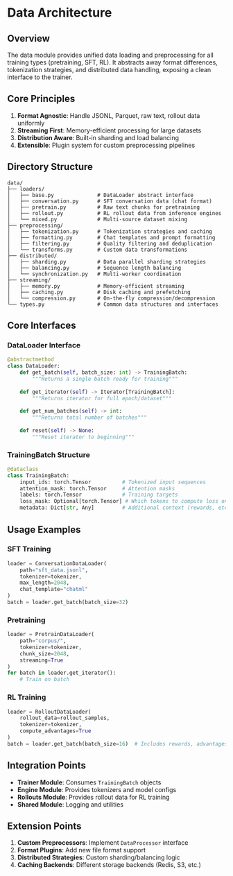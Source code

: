 # Data Architecture

## Overview

The data module provides unified data loading and preprocessing for all training types (pretraining, SFT, RL). It abstracts away format differences, tokenization strategies, and distributed data handling, exposing a clean interface to the trainer.

## Core Principles

1. **Format Agnostic**: Handle JSONL, Parquet, raw text, rollout data uniformly
2. **Streaming First**: Memory-efficient processing for large datasets  
3. **Distribution Aware**: Built-in sharding and load balancing
4. **Extensible**: Plugin system for custom preprocessing pipelines

## Directory Structure

```
data/
├── loaders/
│   ├── base.py              # DataLoader abstract interface
│   ├── conversation.py      # SFT conversation data (chat format)
│   ├── pretrain.py          # Raw text chunks for pretraining
│   ├── rollout.py           # RL rollout data from inference engines
│   └── mixed.py             # Multi-source dataset mixing
├── preprocessing/
│   ├── tokenization.py      # Tokenization strategies and caching
│   ├── formatting.py        # Chat templates and prompt formatting
│   ├── filtering.py         # Quality filtering and deduplication
│   └── transforms.py        # Custom data transformations
├── distributed/
│   ├── sharding.py          # Data parallel sharding strategies
│   ├── balancing.py         # Sequence length balancing
│   └── synchronization.py   # Multi-worker coordination
├── streaming/
│   ├── memory.py            # Memory-efficient streaming
│   ├── caching.py           # Disk caching and prefetching
│   └── compression.py       # On-the-fly compression/decompression
└── types.py                 # Common data structures and interfaces
```

## Core Interfaces

### DataLoader Interface
```python
@abstractmethod
class DataLoader:
    def get_batch(self, batch_size: int) -> TrainingBatch:
        """Returns a single batch ready for training"""
        
    def get_iterator(self) -> Iterator[TrainingBatch]:
        """Returns iterator for full epoch/dataset"""
        
    def get_num_batches(self) -> int:
        """Returns total number of batches"""
        
    def reset(self) -> None:
        """Reset iterator to beginning"""
```

### TrainingBatch Structure
```python
@dataclass
class TrainingBatch:
    input_ids: torch.Tensor          # Tokenized input sequences
    attention_mask: torch.Tensor     # Attention masks
    labels: torch.Tensor             # Training targets
    loss_mask: Optional[torch.Tensor] # Which tokens to compute loss on
    metadata: Dict[str, Any]         # Additional context (rewards, etc.)
```

## Usage Examples

### SFT Training
```python
loader = ConversationDataLoader(
    path="sft_data.jsonl",
    tokenizer=tokenizer,
    max_length=2048,
    chat_template="chatml"
)
batch = loader.get_batch(batch_size=32)
```

### Pretraining
```python
loader = PretrainDataLoader(
    path="corpus/",
    tokenizer=tokenizer,
    chunk_size=2048,
    streaming=True
)
for batch in loader.get_iterator():
    # Train on batch
```

### RL Training
```python
loader = RolloutDataLoader(
    rollout_data=rollout_samples,
    tokenizer=tokenizer,
    compute_advantages=True
)
batch = loader.get_batch(batch_size=16)  # Includes rewards, advantages
```

## Integration Points

- **Trainer Module**: Consumes `TrainingBatch` objects
- **Engine Module**: Provides tokenizers and model configs
- **Rollouts Module**: Provides rollout data for RL training
- **Shared Module**: Logging and utilities

## Extension Points

1. **Custom Preprocessors**: Implement `DataProcessor` interface
2. **Format Plugins**: Add new file format support
3. **Distributed Strategies**: Custom sharding/balancing logic
4. **Caching Backends**: Different storage backends (Redis, S3, etc.)